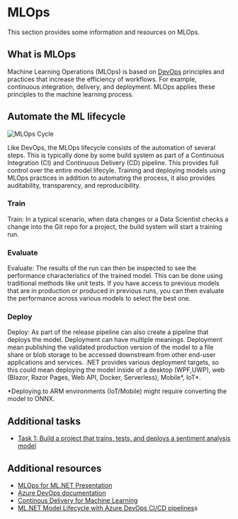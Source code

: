 # MLOps

This section provides some information and resources on MLOps.

## What is MLOps

Machine Learning Operations (MLOps) is based on [DevOps](https://wikipedia.org/wiki/DevOps) principles and practices that increase the efficiency of workflows. For example, continuous integration, delivery, and deployment. MLOps applies these principles to the machine learning process.

## Automate the ML lifecycle

![MLOps Cycle](https://user-images.githubusercontent.com/46974588/83207091-5973ad00-a120-11ea-92d5-87738370ab0d.png)

Like DevOps, the MLOps lifecycle consists of the automation of several steps. This is typically done by some build system as part of a Continuous Integration (CI) and Continuous Delivery (CD) pipeline. This provides full control over the entire model lifecyle. Training and deploying models using MLOps practices in addition to automating the process, it also provides auditability, transparency, and reproducibility.

### Train

Train: In a typical scenario, when data changes or a Data Scientist checks a change into the Git repo for a project, the build system will start a training run.

### Evaluate

Evaluate: The results of the run can then be inspected to see the performance characteristics of the trained model. This can be done using traditional methods like unit tests. If you have access to previous models that are in production or produced in previous runs, you can then evaluate the performance across various models to select the best one. 

### Deploy

Deploy: As part of the release pipeline can also create a pipeline that deploys the model. Deployment can have multiple meanings. Deployment mean publishing the validated production version of the model to a file share or blob storage to be accessed downstream from other end-user applications and services. .NET provides various deployment targets, so this could mean deploying the model inside of a desktop (WPF,UWP), web (Blazor, Razor Pages, Web API, Docker, Serverless),  Mobile*, IoT*.

*Deploying to ARM environments (IoT/Mobile) might require converting the model to ONNX.

## Additional tasks

- [Task 1: Build a project that trains, tests, and deploys a sentiment analysis model](https://github.com/luisquintanilla/MLNETCICDTest)

## Additional resources

- [MLOps for ML.NET Presentation](https://www.youtube.com/watch?v=0iwL9cfkYfY)
- [Azure DevOps documentation](https://docs.microsoft.com/azure/devops/?view=azure-devops)
- [Continous Delivery for Machine Learning](https://martinfowler.com/articles/cd4ml.html)
- [ML.NET Model Lifecycle with Azure DevOps CI/CD pipelines](https://devblogs.microsoft.com/cesardelatorre/ml-net-model-lifecycle-with-azure-devops-ci-cd-pipelines/)s
